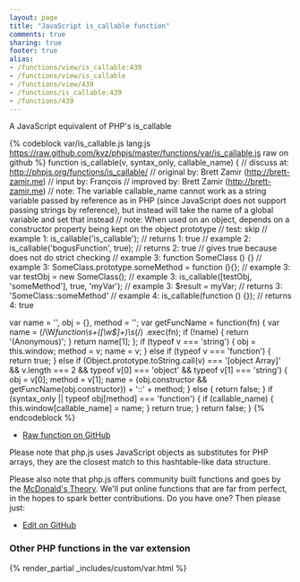 ```yaml
---
layout: page
title: "JavaScript is_callable function"
comments: true
sharing: true
footer: true
alias:
- /functions/view/is_callable:439
- /functions/view/is_callable
- /functions/view/439
- /functions/is_callable:439
- /functions/439
---
```

<!-- Generated by Rakefile:build -->
A JavaScript equivalent of PHP's is_callable

{% codeblock var/is_callable.js lang:js https://raw.github.com/kvz/phpjs/master/functions/var/is_callable.js raw on github %}
function is_callable(v, syntax_only, callable_name) {
  //  discuss at: http://phpjs.org/functions/is_callable/
  // original by: Brett Zamir (http://brett-zamir.me)
  //    input by: François
  // improved by: Brett Zamir (http://brett-zamir.me)
  //        note: The variable callable_name cannot work as a string variable passed by reference as in PHP (since JavaScript does not support passing strings by reference), but instead will take the name of a global variable and set that instead
  //        note: When used on an object, depends on a constructor property being kept on the object prototype
  //        test: skip
  //   example 1: is_callable('is_callable');
  //   returns 1: true
  //   example 2: is_callable('bogusFunction', true);
  //   returns 2: true // gives true because does not do strict checking
  //   example 3: function SomeClass () {}
  //   example 3: SomeClass.prototype.someMethod = function (){};
  //   example 3: var testObj = new SomeClass();
  //   example 3: is_callable([testObj, 'someMethod'], true, 'myVar');
  //   example 3: $result = myVar;
  //   returns 3: 'SomeClass::someMethod'
  //   example 4: is_callable(function () {});
  //   returns 4: true

  var name = '',
    obj = {},
    method = '';
  var getFuncName = function(fn) {
    var name = (/\W*function\s+([\w\$]+)\s*\(/)
      .exec(fn);
    if (!name) {
      return '(Anonymous)';
    }
    return name[1];
  };
  if (typeof v === 'string') {
    obj = this.window;
    method = v;
    name = v;
  } else if (typeof v === 'function') {
    return true;
  } else if (Object.prototype.toString.call(v) === '[object Array]' &&
    v.length === 2 && typeof v[0] === 'object' && typeof v[1] === 'string') {
    obj = v[0];
    method = v[1];
    name = (obj.constructor && getFuncName(obj.constructor)) + '::' + method;
  } else {
    return false;
  }
  if (syntax_only || typeof obj[method] === 'function') {
    if (callable_name) {
      this.window[callable_name] = name;
    }
    return true;
  }
  return false;
}
{% endcodeblock %}

 - [Raw function on GitHub](https://github.com/kvz/phpjs/blob/master/functions/var/is_callable.js)

Please note that php.js uses JavaScript objects as substitutes for PHP arrays, they are 
the closest match to this hashtable-like data structure. 

Please also note that php.js offers community built functions and goes by the 
[McDonald's Theory](https://medium.com/what-i-learned-building/9216e1c9da7d). We'll put online 
functions that are far from perfect, in the hopes to spark better contributions. 
Do you have one? Then please just: 

 - [Edit on GitHub](https://github.com/kvz/phpjs/edit/master/functions/var/is_callable.js)


### Other PHP functions in the var extension
{% render_partial _includes/custom/var.html %}
